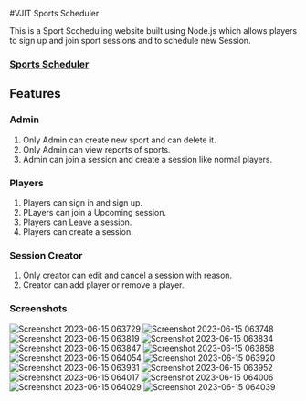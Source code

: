 
#VJIT Sports Scheduler

This is a Sport Sccheduling website built using Node.js which allows players to sign up and join sport sessions and to schedule new Session.

### [Sports Scheduler](https://vjit-sports-scheduler.onrender.com/)

## Features

### Admin

1. Only Admin can create new sport and can delete it.
2. Only Admin can view reports of sports.
3. Admin can join a session and create a session like normal players.

### Players

1. Players can sign in and sign up.
2. PLayers can join a Upcoming session.
3. Players can Leave a session.
4. Players can create a session.

### Session Creator

1. Only creator can edit and cancel a session with reason.
2. Creator can add player or remove a player.

### Screenshots


![Screenshot 2023-06-15 063729](https://github.com/Mahendar0701/Sports-scheduler/assets/119734520/188f0d69-c9d4-4eb0-a7eb-6dade945e188)
![Screenshot 2023-06-15 063748](https://github.com/Mahendar0701/Sports-scheduler/assets/119734520/630272eb-97cf-4e76-bade-f9d1a8775085)
![Screenshot 2023-06-15 063819](https://github.com/Mahendar0701/Sports-scheduler/assets/119734520/c65f654e-a84e-438a-a87c-a2c9bce0cf25)
![Screenshot 2023-06-15 063834](https://github.com/Mahendar0701/Sports-scheduler/assets/119734520/fbc64e57-4453-42eb-971c-400607624341)
![Screenshot 2023-06-15 063847](https://github.com/Mahendar0701/Sports-scheduler/assets/119734520/bdd92fd6-19bc-4857-ab4b-c701edcbbbcb)
![Screenshot 2023-06-15 063858](https://github.com/Mahendar0701/Sports-scheduler/assets/119734520/7e31a75d-d2e0-46ad-9517-4798d6156e3c)
![Screenshot 2023-06-15 064054](https://github.com/Mahendar0701/Sports-scheduler/assets/119734520/15add0e4-15f3-4379-bd5a-874c94a77ac3)
![Screenshot 2023-06-15 063920](https://github.com/Mahendar0701/Sports-scheduler/assets/119734520/2c0312fc-c14c-497a-ae4b-fb5d5f7ee9f3)
![Screenshot 2023-06-15 063931](https://github.com/Mahendar0701/Sports-scheduler/assets/119734520/51bbf32b-6c04-4399-9178-826a87934679)
![Screenshot 2023-06-15 063952](https://github.com/Mahendar0701/Sports-scheduler/assets/119734520/73748586-f1a3-4e5e-b786-2cb5c63d050d)
![Screenshot 2023-06-15 064017](https://github.com/Mahendar0701/Sports-scheduler/assets/119734520/e794f3e3-00b3-4352-b7d3-286dded503b2)
![Screenshot 2023-06-15 064006](https://github.com/Mahendar0701/Sports-scheduler/assets/119734520/52087412-6493-4d73-8372-ae548e2aee40)
![Screenshot 2023-06-15 064029](https://github.com/Mahendar0701/Sports-scheduler/assets/119734520/41af7dae-ebbe-4abc-97be-793c1286ee74)
![Screenshot 2023-06-15 064039](https://github.com/Mahendar0701/Sports-scheduler/assets/119734520/6673fda5-b749-4ea9-b057-844e5e7ad101)

